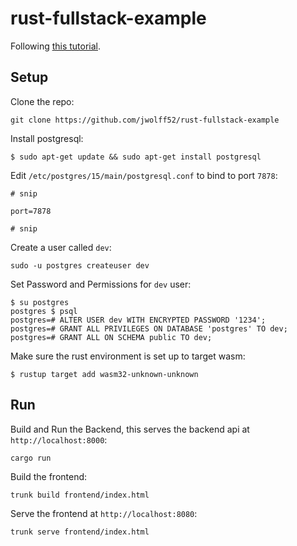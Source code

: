 # rust-fullstack-example

Following [this tutorial](https://blog.logrocket.com/full-stack-rust-a-complete-tutorial-with-examples/).

## Setup

Clone the repo:  

    git clone https://github.com/jwolff52/rust-fullstack-example

Install postgresql:
```
$ sudo apt-get update && sudo apt-get install postgresql
```

Edit `/etc/postgres/15/main/postgresql.conf` to bind to port `7878`:
```
# snip

port=7878

# snip
```

Create a user called `dev`:
```
sudo -u postgres createuser dev
```

Set Password and Permissions for `dev` user:
```
$ su postgres
postgres $ psql
postgres=# ALTER USER dev WITH ENCRYPTED PASSWORD '1234';
postgres=# GRANT ALL PRIVILEGES ON DATABASE 'postgres' TO dev;
postgres=# GRANT ALL ON SCHEMA public TO dev;
```

Make sure the rust environment is set up to target wasm:
```
$ rustup target add wasm32-unknown-unknown
```

## Run
Build and Run the Backend, this serves the backend api at `http://localhost:8000`:
```
cargo run
```

Build the frontend:
```
trunk build frontend/index.html
```

Serve the frontend at `http://localhost:8080`:
```
trunk serve frontend/index.html
```
